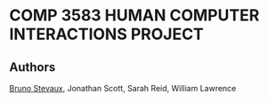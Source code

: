 # COMP 3583 HUMAN COMPUTER INTERACTIONS PROJECT

## Authors

[Bruno Stevaux](https://github.com/BrunoStevaux), Jonathan Scott, Sarah Reid, William Lawrence
